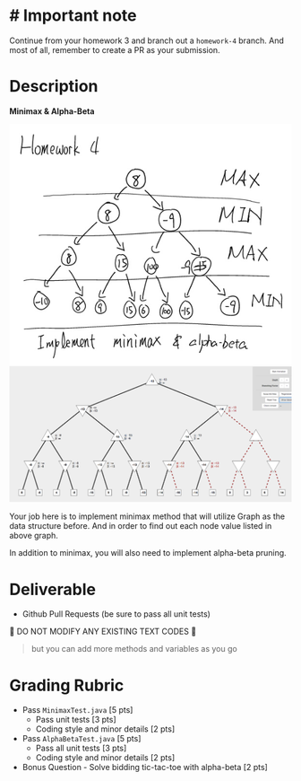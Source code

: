 # # Important note

Continue from your homework 3 and branch out a `homework-4` branch. And most of all, remember to create a PR as your submission.

# Description

**Minimax & Alpha-Beta**

![Minimax](minimax.png)
![Alpha-beta](alpha-beta.png)

Your job here is to implement minimax method that will utilize Graph as the data structure before. And in order to find out each node value listed in above graph.

In addition to minimax, you will also need to implement alpha-beta pruning.

# Deliverable

* Github Pull Requests (be sure to pass all unit tests)

:no_entry_sign: DO NOT MODIFY ANY EXISTING TEXT CODES :no_entry_sign:

> but you can add more methods and variables as you go

# Grading Rubric

* Pass `MinimaxTest.java` [5 pts]
    * Pass unit tests [3 pts]
    * Coding style and minor details [2 pts]
* Pass `AlphaBetaTest.java` [5 pts]
    * Pass all unit tests [3 pts]
    * Coding style and minor details [2 pts]
* Bonus Question - Solve bidding tic-tac-toe with alpha-beta [2 pts]
